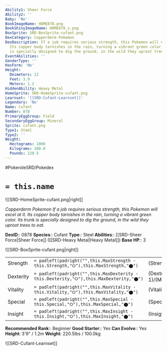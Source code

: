 ```yaml
---
Ability1: Sheer Force
Ability2: ''
Baby: 'No'
BookImageName: HOME878.png
BookShinyImageName: HOME878_s.png
BoxSprite: SRD-BoxSprite-cufant.png
DexCategory: Copperderm Pokemon
DexDescription: If a job requires serious strength, this Pokemon will excel at it.
  Its copper body tarnishes in the rain, turning a vibrant green color. Its trunk
  is specially designed to dig the ground, in the wild they uproot trees to eat.
EventAbilities: ''
GenderType: ''
HasForm: 'No'
Height:
  Deimeters: 12
  Feet: 3.9
  Meters: 1.2
HiddenAbility: Heavy Metal
HomeSprite: SRD-HomeSprite-cufant.png
Learnset: '[[SRD-Cufant-Learnset]]'
Legendary: 'No'
Name: Cufant
Number: 878
PrimaryEggGroup: Field
SecondaryEggGroup: Mineral
Sprite: cufant.png
Type1: Steel
Type2: ''
Weight:
  Hectograms: 1000
  Kilograms: 100.0
  Pounds: 220.5
---
```


#PokeroleSRD/Pokedex

# `= this.name`

![[SRD-HomeSprite-cufant.png|right]]

*Copperderm Pokemon*
*If a job requires serious strength, this Pokemon will excel at it. Its copper body tarnishes in the rain, turning a vibrant green color. Its trunk is specially designed to dig the ground, in the wild they uproot trees to eat.*

**DexID**:: 0878
**Species**:: Cufant
**Type**:: Steel
**Abilities**:: [[SRD-Sheer Force|Sheer Force]] ([[SRD-Heavy Metal|Heavy Metal]])
**Base HP**:: 3

![[SRD-BoxSprite-cufant.png|right]]

|           |                                                                                        |                                          |
| --------- | -------------------------------------------------------------------------------------- | ---------------------------------------- |
| Strength  | `= padleft(padright("",this.MaxStrength - this.Strength,"⭘"),this.MaxStrength,"⬤")`    | (Strength::2)/(MaxStrength::5)   |
| Dexterity | `= padleft(padright("",this.MaxDexterity - this.Dexterity,"⭘"),this.MaxDexterity,"⬤")` | (Dexterity:: 1)/(MaxDexterity::3) |
| Vitality  | `= padleft(padright("",this.MaxVitality - this.Vitality,"⭘"),this.MaxVitality,"⬤")`    | (Vitality::2)/(MaxVitality::4)   |
| Special   | `= padleft(padright("",this.MaxSpecial - this.Special,"⭘"),this.MaxSpecial,"⬤")`       | (Special::1)/(MaxSpecial::3)     |
| Insight   | `= padleft(padright("",this.MaxInsight - this.Insight,"⭘"),this.MaxInsight,"⬤")`       | (Insight::2)/(MaxInsight::4)     |

**Recommended Rank**:: Beginner
**Good Starter**:: Yes
**Can Evolve**:: Yes
**Height**: 3'9" / 1.2m
**Weight**: 220.5lbs / 100.0kg

![[SRD-Cufant-Learnset]]